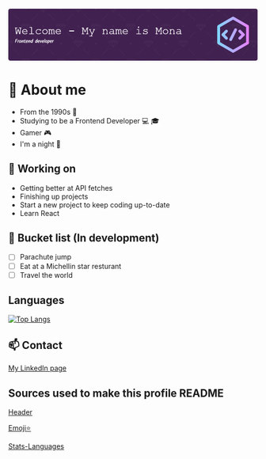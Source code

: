 ![Header](./github-header-image.png)

<!--
**Littlaa/Littlaa** is a ✨ _special_ ✨ repository because its `README.md` (this file) appears on your GitHub profile.

Here are some ideas to get you started:

- 🔭 I’m currently working on ...
- 🌱 I’m currently learning ...
- 👯 I’m looking to collaborate on ...
- 🤔 I’m looking for help with ...
- 💬 Ask me about ...
- 📫 How to reach me: ...
- 😄 Pronouns: ...
- ⚡ Fun fact: ...
-->

# :book: About me

- From the 1990s :floppy_disk:
- Studying to be a Frontend Developer :computer: :mortar_board:
- Gamer :video_game:
- I'm a night 🦉

## :wrench: Working on

- Getting better at API fetches
- Finishing up projects
- Start a new project to keep coding up-to-date
- Learn React

## :memo: Bucket list (In development)

- [ ] Parachute jump
- [ ] Eat at a Michellin star resturant
- [ ] Travel the world

## Languages

[![Top Langs](https://github-readme-stats.vercel.app/api/top-langs/?username=Littlaa&layout=compact&hide=shell,ruby)](https://github.com/Littlaa/github-readme-stats)

## :mailbox: Contact

[My LinkedIn page](http://www.linkedin.com/in/mona-dagsland-56ba85226)

## Sources used to make this profile README

[Header](https://leviarista.github.io/github-profile-header-generator/)

[Emoji:star:](https://www.webfx.com/tools/emoji-cheat-sheet/)

[Stats-Languages](https://github.com/anuraghazra/github-readme-stats)
